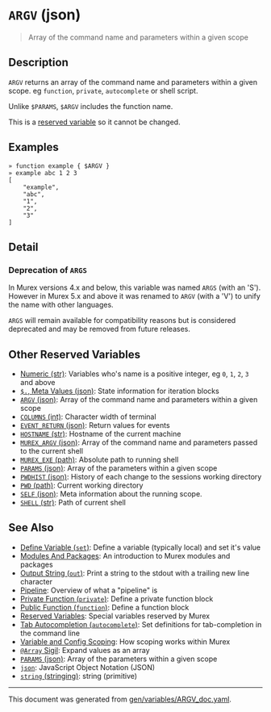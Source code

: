 # `ARGV` (json)

> Array of the command name and parameters within a given scope

## Description

`ARGV` returns an array of the command name and parameters within a given
scope. eg `function`, `private`, `autocomplete` or shell script.

Unlike `$PARAMS`, `$ARGV` includes the function name.

This is a [reserved variable](/docs/user-guide/reserved-vars.md) so it cannot be changed.

## Examples

```
» function example { $ARGV }
» example abc 1 2 3
[
    "example",
    "abc",
    "1",
    "2",
    "3"
]
```

## Detail

### Deprecation of `ARGS`

In Murex versions 4.x and below, this variable was named `ARGS` (with an 'S').
However in Murex 5.x and above it was renamed to `ARGV` (with a 'V') to unify
the name with other languages.

`ARGS` will remain available for compatibility reasons but is considered
deprecated and may be removed from future releases.

## Other Reserved Variables

* [Numeric (str)](../variables/numeric.md):
  Variables who's name is a positive integer, eg `0`, `1`, `2`, `3` and above
* [`$.`, Meta Values (json)](../variables/meta-values.md):
  State information for iteration blocks
* [`ARGV` (json)](../variables/argv.md):
  Array of the command name and parameters within a given scope
* [`COLUMNS` (int)](../variables/columns.md):
  Character width of terminal
* [`EVENT_RETURN` (json)](../variables/event_return.md):
  Return values for events
* [`HOSTNAME` (str)](../variables/hostname.md):
  Hostname of the current machine
* [`MUREX_ARGV` (json)](../variables/murex_argv.md):
  Array of the command name and parameters passed to the current shell
* [`MUREX_EXE` (path)](../variables/murex_exe.md):
  Absolute path to running shell
* [`PARAMS` (json)](../variables/params.md):
  Array of the parameters within a given scope
* [`PWDHIST` (json)](../variables/pwdhist.md):
  History of each change to the sessions working directory
* [`PWD` (path)](../variables/pwd.md):
  Current working directory
* [`SELF` (json)](../variables/self.md):
  Meta information about the running scope.
* [`SHELL` (str)](../variables/shell.md):
  Path of current shell

## See Also

* [Define Variable (`set`)](../commands/set.md):
  Define a variable (typically local) and set it's value
* [Modules And Packages](../user-guide/modules.md):
  An introduction to Murex modules and packages
* [Output String (`out`)](../commands/out.md):
  Print a string to the stdout with a trailing new line character
* [Pipeline](../user-guide/pipeline.md):
  Overview of what a "pipeline" is
* [Private Function (`private`)](../commands/private.md):
  Define a private function block
* [Public Function (`function`)](../commands/function.md):
  Define a function block
* [Reserved Variables](../user-guide/reserved-vars.md):
  Special variables reserved by Murex
* [Tab Autocompletion (`autocomplete`)](../commands/autocomplete.md):
  Set definitions for tab-completion in the command line
* [Variable and Config Scoping](../user-guide/scoping.md):
  How scoping works within Murex
* [`@Array` Sigil](../parser/array.md):
  Expand values as an array
* [`PARAMS` (json)](../variables/params.md):
  Array of the parameters within a given scope
* [`json`](../types/json.md):
  JavaScript Object Notation (JSON)
* [`string` (stringing)](../types/str.md):
  string (primitive)

<hr/>

This document was generated from [gen/variables/ARGV_doc.yaml](https://github.com/lmorg/murex/blob/master/gen/variables/ARGV_doc.yaml).